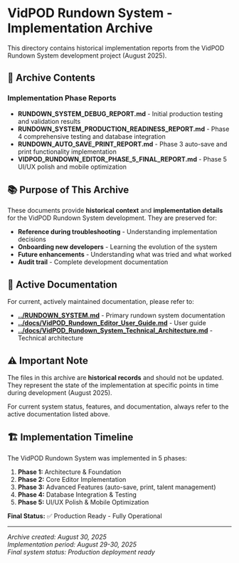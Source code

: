 # VidPOD Rundown System - Implementation Archive

This directory contains historical implementation reports from the VidPOD Rundown System development project (August 2025).

## 📁 Archive Contents

### Implementation Phase Reports
- **RUNDOWN_SYSTEM_DEBUG_REPORT.md** - Initial production testing and validation results
- **RUNDOWN_SYSTEM_PRODUCTION_READINESS_REPORT.md** - Phase 4 comprehensive testing and database integration
- **RUNDOWN_AUTO_SAVE_PRINT_REPORT.md** - Phase 3 auto-save and print functionality implementation
- **VIDPOD_RUNDOWN_EDITOR_PHASE_5_FINAL_REPORT.md** - Phase 5 UI/UX polish and mobile optimization

## 📚 Purpose of This Archive

These documents provide **historical context** and **implementation details** for the VidPOD Rundown System development. They are preserved for:

- **Reference during troubleshooting** - Understanding implementation decisions
- **Onboarding new developers** - Learning the evolution of the system  
- **Future enhancements** - Understanding what was tried and what worked
- **Audit trail** - Complete development documentation

## 🔗 Active Documentation

For current, actively maintained documentation, please refer to:

- **[../RUNDOWN_SYSTEM.md](../RUNDOWN_SYSTEM.md)** - Primary rundown system documentation
- **[../docs/VidPOD_Rundown_Editor_User_Guide.md](../docs/VidPOD_Rundown_Editor_User_Guide.md)** - User guide
- **[../docs/VidPOD_Rundown_System_Technical_Architecture.md](../docs/VidPOD_Rundown_System_Technical_Architecture.md)** - Technical architecture

## ⚠️ Important Note

The files in this archive are **historical records** and should not be updated. They represent the state of the implementation at specific points in time during development (August 2025).

For current system status, features, and documentation, always refer to the active documentation listed above.

## 🏗️ Implementation Timeline

The VidPOD Rundown System was implemented in 5 phases:

1. **Phase 1:** Architecture & Foundation
2. **Phase 2:** Core Editor Implementation  
3. **Phase 3:** Advanced Features (auto-save, print, talent management)
4. **Phase 4:** Database Integration & Testing
5. **Phase 5:** UI/UX Polish & Mobile Optimization

**Final Status:** ✅ Production Ready - Fully Operational

---

*Archive created: August 30, 2025*  
*Implementation period: August 29-30, 2025*  
*Final system status: Production deployment ready*